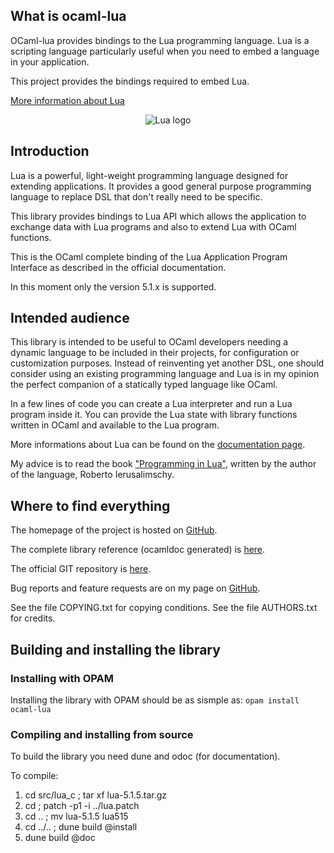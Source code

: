## What is ocaml-lua

OCaml-lua provides bindings to the Lua programming language. Lua is a scripting
language particularly useful when you need to embed a language in your
application.

This project provides the bindings required to embed Lua.

[More information about Lua](http://www.lua.org/)

<p align="center">
  <img alt="Lua logo" title="Lua logo" src="https://pdonadeo.github.io/ocaml-lua/img/lua-logo.gif">
</p>

## Introduction

Lua is a powerful, light-weight programming language designed for extending
applications. It provides a good general purpose programming language to replace
DSL that don't really need to be specific.

This library provides bindings to Lua API which allows the application to
exchange data with Lua programs and also to extend Lua with OCaml functions.

This is the OCaml complete binding of the Lua Application Program Interface as
described in the official documentation.

In this moment only the version 5.1.x is supported.

## Intended audience

This library is intended to be useful to OCaml developers needing a dynamic
language to be included in their projects, for configuration or customization
purposes. Instead of reinventing yet another DSL, one should consider using an
existing programming language and Lua is in my opinion the perfect companion of
a statically typed language like OCaml.

In a few lines of code you can create a Lua interpreter and run a Lua program
inside it. You can provide the Lua state with library functions written in OCaml
and available to the Lua program.

More informations about Lua can be found on the
[documentation page](http://www.lua.org/docs.html).

My advice is to read the book ["Programming in Lua"](http://www.lua.org/pil/),
written by the author of the language, Roberto Ierusalimschy.

## Where to find everything

The homepage of the project is hosted on
[GitHub](https://pdonadeo.github.io/ocaml-lua/).

The complete library reference (ocamldoc generated) is
[here](https://pdonadeo.github.io/ocaml-lua/ocamldoc/).

The official GIT repository is
[here](https://github.com/pdonadeo/ocaml-lua).

Bug reports and feature requests are on my page on
[GitHub](https://github.com/pdonadeo/ocaml-lua/issues).

See the file COPYING.txt for copying conditions. See the file AUTHORS.txt for
credits.

## Building and installing the library

### Installing with OPAM

Installing the library with OPAM should be as sismple as:
`opam install ocaml-lua`

### Compiling and installing from source

To build the library you need dune and odoc (for documentation).

To compile:

1. cd src/lua_c ; tar xf lua-5.1.5.tar.gz
2. cd ; patch -p1 -i ../lua.patch
3. cd .. ; mv lua-5.1.5 lua515
4. cd ../.. ; dune build @install
5. dune build @doc
